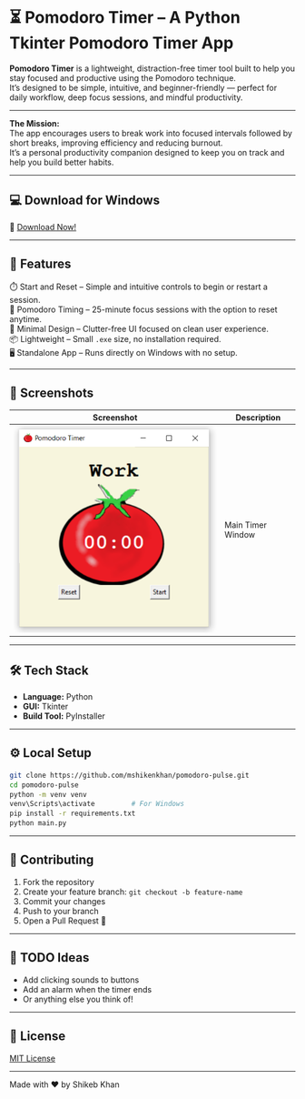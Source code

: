 # ⏳ Pomodoro Timer – A Python Tkinter Pomodoro Timer App

**Pomodoro Timer** is a lightweight, distraction-free timer tool built to help you stay focused and productive using the Pomodoro technique.  
It’s designed to be simple, intuitive, and beginner-friendly — perfect for daily workflow, deep focus sessions, and mindful productivity.

---

**The Mission:**  
The app encourages users to break work into focused intervals followed by short breaks, improving efficiency and reducing burnout.  
It’s a personal productivity companion designed to keep you on track and help you build better habits.

---

## 💻 Download for Windows

🔗 [Download Now!](https://github.com/mshikebkhan/pomodoro-timer/releases/download/v1.0.0/Pomodoro.Timer.Setup.exe)

---

## 🚀 Features

⏱️ Start and Reset – Simple and intuitive controls to begin or restart a session.  
🔔 Pomodoro Timing – 25-minute focus sessions with the option to reset anytime.  
🧠 Minimal Design – Clutter-free UI focused on clean user experience.  
📦 Lightweight – Small `.exe` size, no installation required.  
🖥️ Standalone App – Runs directly on Windows with no setup.

---

## 📸 Screenshots

| Screenshot | Description |
|------------|-------------|
| ![Main](screenshots/main_window.PNG) | Main Timer Window |

---

## 🛠 Tech Stack

- **Language:** Python  
- **GUI:** Tkinter  
- **Build Tool:** PyInstaller

---

## ⚙️ Local Setup

```bash
git clone https://github.com/mshikenkhan/pomodoro-pulse.git
cd pomodoro-pulse
python -m venv venv
venv\Scripts\activate         # For Windows
pip install -r requirements.txt
python main.py
```
---

## 👥 Contributing

1. Fork the repository
2. Create your feature branch: `git checkout -b feature-name`
3. Commit your changes
4. Push to your branch
5. Open a Pull Request 🚀

---

## 📌 TODO Ideas

- Add clicking sounds to buttons
- Add an alarm when the timer ends
- Or anything else you think of!

---

## 📄 License

[MIT License](LICENSE)

---

Made with ❤️ by Shikeb Khan
